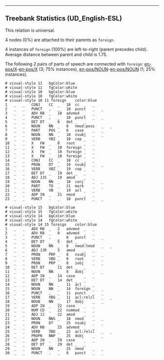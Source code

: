 

--------------------------------------------------------------------------------

## Treebank Statistics (UD_English-ESL)

This relation is universal.

4 nodes (0%) are attached to their parents as `foreign`.

4 instances of `foreign` (100%) are left-to-right (parent precedes child).
Average distance between parent and child is 1.75.

The following 2 pairs of parts of speech are connected with `foreign`: [en-pos/X]()-[en-pos/X]() (3; 75% instances), [en-pos/NOUN]()-[en-pos/NOUN]() (1; 25% instances).


~~~ conllu
# visual-style 11	bgColor:blue
# visual-style 11	fgColor:white
# visual-style 10	bgColor:blue
# visual-style 10	fgColor:white
# visual-style 10 11 foreign	color:blue
1	_	_	CONJ	CC	_	10	cc	_	_
2	_	_	PUNCT	,	_	10	punct	_	_
3	_	_	ADV	RB	_	10	advmod	_	_
4	_	_	PUNCT	,	_	10	punct	_	_
5	_	_	DET	DT	_	6	det	_	_
6	_	_	NOUN	NN	_	8	nmod:poss	_	_
7	_	_	PART	POS	_	6	case	_	_
8	_	_	NOUN	NN	_	10	nsubj	_	_
9	_	_	VERB	VBZ	_	10	cop	_	_
10	_	_	X	FW	_	0	root	_	_
11	_	_	X	FW	_	10	foreign	_	_
12	_	_	X	FW	_	10	foreign	_	_
13	_	_	X	FW	_	10	foreign	_	_
14	_	_	CONJ	CC	_	10	cc	_	_
15	_	_	PRON	DT	_	19	nsubj	_	_
16	_	_	VERB	VBZ	_	19	cop	_	_
17	_	_	DET	DT	_	19	det	_	_
18	_	_	ADJ	JJS	_	19	amod	_	_
19	_	_	NOUN	NN	_	10	conj	_	_
20	_	_	PART	TO	_	21	mark	_	_
21	_	_	VERB	VB	_	19	acl	_	_
22	_	_	ADP	IN	_	21	nmod	_	_
23	_	_	PUNCT	.	_	10	punct	_	_

~~~


~~~ conllu
# visual-style 15	bgColor:blue
# visual-style 15	fgColor:white
# visual-style 14	bgColor:blue
# visual-style 14	fgColor:white
# visual-style 14 15 foreign	color:blue
1	_	_	ADV	RB	_	2	advmod	_	_
2	_	_	ADV	RB	_	8	advmod	_	_
3	_	_	PUNCT	,	_	8	punct	_	_
4	_	_	DET	DT	_	5	det	_	_
5	_	_	NOUN	NN	_	8	nmod:tmod	_	_
6	_	_	ADJ	JJR	_	5	amod	_	_
7	_	_	PRON	PRP	_	8	nsubj	_	_
8	_	_	VERB	VBD	_	0	root	_	_
9	_	_	PRON	PRP	_	8	iobj	_	_
10	_	_	DET	DT	_	11	det	_	_
11	_	_	NOUN	NN	_	8	dobj	_	_
12	_	_	ADP	IN	_	14	case	_	_
13	_	_	DET	DT	_	14	det	_	_
14	_	_	NOUN	NN	_	11	acl	_	_
15	_	_	NOUN	NN	_	14	foreign	_	_
16	_	_	PUNCT	,	_	11	punct	_	_
17	_	_	VERB	VBG	_	11	acl:relcl	_	_
18	_	_	NOUN	NN	_	17	dobj	_	_
19	_	_	ADP	IN	_	22	case	_	_
20	_	_	NUM	CD	_	22	nummod	_	_
21	_	_	ADJ	JJ	_	22	amod	_	_
22	_	_	NOUN	NNS	_	18	nmod	_	_
23	_	_	PRON	DT	_	25	nsubj	_	_
24	_	_	ADV	RB	_	25	advmod	_	_
25	_	_	VERB	VBD	_	22	acl:relcl	_	_
26	_	_	PROPN	NNP	_	25	dobj	_	_
27	_	_	ADP	IN	_	29	case	_	_
28	_	_	DET	DT	_	29	det	_	_
29	_	_	NOUN	NN	_	25	nmod	_	_
30	_	_	PUNCT	.	_	8	punct	_	_

~~~


